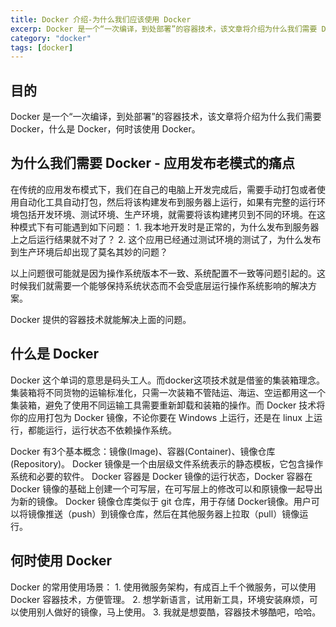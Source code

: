 ```yaml
---
title: Docker 介绍-为什么我们应该使用 Docker
excerp: Docker 是一个“一次编译，到处部署”的容器技术，该文章将介绍为什么我们需要 Docker，什么是 Docker，何时该使用 Docker。
category: "docker"
tags: [docker]
---
```


## 目的

Docker 是一个“一次编译，到处部署”的容器技术，该文章将介绍为什么我们需要 Docker，什么是 Docker，何时该使用 Docker。

## 为什么我们需要 Docker - 应用发布老模式的痛点

在传统的应用发布模式下，我们在自己的电脑上开发完成后，需要手动打包或者使用自动化工具自动打包，然后将该构建发布到服务器上运行，如果有完整的运行环境包括开发环境、测试环境、生产环境，就需要将该构建拷贝到不同的环境。在这种模式下有可能遇到如下问题：
    1. 我本地开发时是正常的，为什么发布到服务器上之后运行结果就不对了？
    2. 这个应用已经通过测试环境的测试了，为什么发布到生产环境后却出现了莫名其妙的问题？

以上问题很可能就是因为操作系统版本不一致、系统配置不一致等问题引起的。这时候我们就需要一个能够保持系统状态而不会受底层运行操作系统影响的解决方案。

Docker 提供的容器技术就能解决上面的问题。
<!--break-->
## 什么是 Docker

Docker 这个单词的意思是码头工人。而docker这项技术就是借鉴的集装箱理念。集装箱将不同货物的运输标准化，只需一次装箱不管陆运、海运、空运都用这一个集装箱，避免了使用不同运输工具需要重新卸载和装箱的操作。而 Docker 技术将你的应用打包为 Docker 镜像，不论你要在 Windows 上运行，还是在 linux 上运行，都能运行，运行状态不依赖操作系统。

Docker 有3个基本概念：镜像(Image)、容器(Container)、镜像仓库(Repository)。
Docker 镜像是一个由层级文件系统表示的静态模板，它包含操作系统和必要的软件。
Docker 容器是 Docker 镜像的运行状态，Docker 容器在 Docker 镜像的基础上创建一个可写层，在可写层上的修改可以和原镜像一起导出为新的镜像。
Docker 镜像仓库类似于 git 仓库，用于存储 Docker镜像。用户可以将镜像推送（push）到镜像仓库，然后在其他服务器上拉取（pull）镜像运行。

## 何时使用 Docker

Docker 的常用使用场景：
    1. 使用微服务架构，有成百上千个微服务，可以使用 Docker 容器技术，方便管理。
    2. 想学新语言，试用新工具，环境安装麻烦，可以使用别人做好的镜像，马上使用。
    3. 我就是想耍酷，容器技术够酷吧，哈哈。